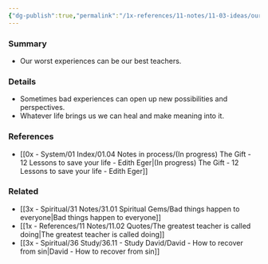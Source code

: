 ```yaml
---
{"dg-publish":true,"permalink":"/1x-references/11-notes/11-03-ideas/our-worst-experiences-can-be-our-best-teachers/","title":"Our worst experiences can be our best teachers","dgShowBacklinks":false}
---
```



### Summary
- Our worst experiences can be our best teachers.

### Details
- Sometimes bad experiences can open up new possibilities and perspectives.
- Whatever life brings us we can heal and make meaning into it.

### References
- [[0x - System/01 Index/01.04 Notes in process/(In progress) The Gift - 12 Lessons to save your life - Edith Eger\|(In progress) The Gift - 12 Lessons to save your life - Edith Eger]]

### Related
- [[3x - Spiritual/31 Notes/31.01 Spiritual Gems/Bad things happen to everyone\|Bad things happen to everyone]]
- [[1x - References/11 Notes/11.02 Quotes/The greatest teacher is called doing\|The greatest teacher is called doing]]
- [[3x - Spiritual/36 Study/36.11 - Study David/David - How to recover from sin\|David - How to recover from sin]]